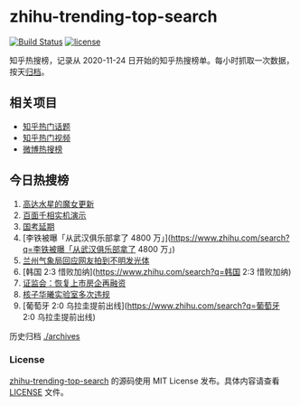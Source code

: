 # zhihu-trending-top-search

[![Build Status](https://github.com/justjavac/zhihu-trending-top-search/workflows/ci/badge.svg?branch=main)](https://github.com/justjavac/zhihu-trending-top-search/actions)
[![license](https://img.shields.io/github/license/justjavac/zhihu-trending-top-search)](https://github.com/justjavac/zhihu-trending-top-search/blob/main/LICENSE)

知乎热搜榜，记录从 2020-11-24 日开始的知乎热搜榜单。每小时抓取一次数据，按天[归档](./archives)。

## 相关项目

- [知乎热门话题](https://github.com/justjavac/zhihu-trending-hot-questions)
- [知乎热门视频](https://github.com/justjavac/zhihu-trending-hot-video)
- [微博热搜榜](https://github.com/justjavac/weibo-trending-hot-search)

## 今日热搜榜

<!-- BEGIN -->
<!-- 最后更新时间 Tue Nov 29 2022 06:07:38 GMT+0800 (China Standard Time) -->

1. [高达水星的魔女更新](https://www.zhihu.com/search?q=高达水星的魔女更新)
1. [百面千相实机演示](https://www.zhihu.com/search?q=百面千相实机演示)
1. [国考延期](https://www.zhihu.com/search?q=国考延期)
1. [李铁被曝「从武汉俱乐部拿了 4800 万」](https://www.zhihu.com/search?q=李铁被曝「从武汉俱乐部拿了 4800 万」)
1. [兰州气象局回应网友拍到不明发光体](https://www.zhihu.com/search?q=兰州气象局回应网友拍到不明发光体)
1. [韩国 2:3 惜败加纳](https://www.zhihu.com/search?q=韩国 2:3 惜败加纳)
1. [证监会：恢复上市房企再融资](https://www.zhihu.com/search?q=证监会：恢复上市房企再融资)
1. [核子华曦实验室多次违规](https://www.zhihu.com/search?q=核子华曦实验室多次违规)
1. [葡萄牙 2:0 乌拉圭提前出线](https://www.zhihu.com/search?q=葡萄牙 2:0 乌拉圭提前出线)

<!-- END -->

历史归档 [./archives](./archives)

### License

[zhihu-trending-top-search](https://github.com/justjavac/zhihu-trending-top-search)
的源码使用 MIT License 发布。具体内容请查看 [LICENSE](./LICENSE) 文件。

